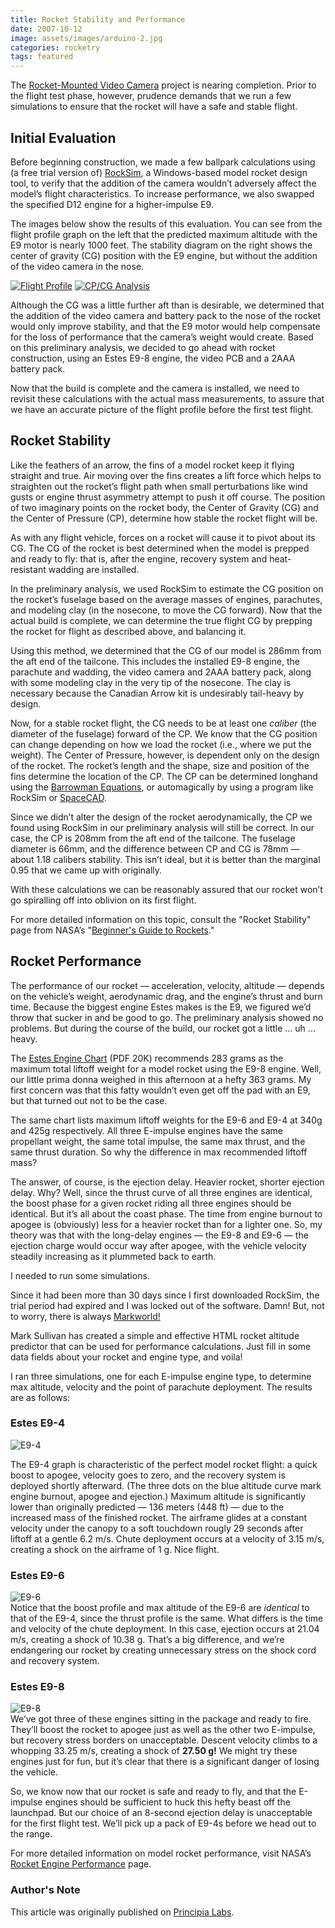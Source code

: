 ```yaml
---
title: Rocket Stability and Performance
date: 2007-10-12
image: assets/images/arduino-2.jpg
categories: rocketry
tags: featured
---
```


The [Rocket-Mounted Video Camera](/web/20120313000532/http://principialabs.com/rocket-mounted-digital-video-camera) project is nearing completion. Prior to the flight test phase, however, prudence demands that we run a few simulations to ensure that the rocket will have a safe and stable flight.

## Initial Evaluation

Before beginning construction, we made a few ballpark calculations using (a free trial version of) [RockSim](http://www.apogeerockets.com/rocksim.asp), a Windows-based model rocket design tool, to verify that the addition of the camera wouldn’t adversely affect the model’s flight characteristics. To increase performance, we also swapped the specified D12 engine for a higher-impulse E9.

The images below show the results of this evaluation. You can see from the flight profile graph on the left that the predicted maximum altitude with the E9 motor is nearly 1000 feet. The stability diagram on the right shows the center of gravity (CG) position with the E9 engine, but without the addition of the video camera in the nose.

[![Flight Profile](/web/20120313000532im_/http://principialabs.com/images/flight_profile_E9-8_sm.jpg "Click to enlarge")](/web/20120313000532/http://principialabs.com/images/flight_profile_E9-8.jpg) [![CP/CG Analysis](/web/20120313000532im_/http://principialabs.com/images/rocksim_2d_sm.jpg "Click to enlarge")](/web/20120313000532/http://principialabs.com/images/rocksim_2d.jpg)

Although the CG was a little further aft than is desirable, we determined that the addition of the video camera and battery pack to the nose of the rocket would only improve stability, and that the E9 motor would help compensate for the loss of performance that the camera’s weight would create. Based on this preliminary analysis, we decided to go ahead with rocket construction, using an Estes E9-8 engine, the video PCB and a 2AAA battery pack.

Now that the build is complete and the camera is installed, we need to revisit these calculations with the actual mass measurements, to assure that we have an accurate picture of the flight profile before the first test flight.

## Rocket Stability

Like the feathers of an arrow, the fins of a model rocket keep it flying straight and true. Air moving over the fins creates a lift force which helps to straighten out the rocket’s flight path when small perturbations like wind gusts or engine thrust asymmetry attempt to push it off course. The position of two imaginary points on the rocket body, the Center of Gravity (CG) and the Center of Pressure (CP), determine how stable the rocket flight will be.

As with any flight vehicle, forces on a rocket will cause it to pivot about its CG. The CG of the rocket is best determined when the model is prepped and ready to fly: that is, after the engine, recovery system and heat-resistant wadding are installed.

In the preliminary analysis, we used RockSim to estimate the CG position on the rocket’s fuselage based on the average masses of engines, parachutes, and modeling clay (in the nosecone, to move the CG forward). Now that the actual build is complete, we can determine the true flight CG by prepping the rocket for flight as described above, and balancing it.

Using this method, we determined that the CG of our model is 286mm from the aft end of the tailcone. This includes the installed E9-8 engine, the parachute and wadding, the video camera and 2AAA battery pack, along with some modeling clay in the very tip of the nosecone. The clay is necessary because the Canadian Arrow kit is undesirably tail-heavy by design.

Now, for a stable rocket flight, the CG needs to be at least one _caliber_ (the diameter of the fuselage) forward of the CP. We know that the CG position can change depending on how we load the rocket (i.e., where we put the weight). The Center of Pressure, however, is dependent only on the design of the rocket. The rocket’s length and the shape, size and position of the fins determine the location of the CP. The CP can be determined longhand using the [Barrowman Equations](http://my.execpc.com/~culp/rockets/Barrowman.html), or automagically by using a program like RockSim or [SpaceCAD](http://www.spacecad.com/).

Since we didn’t alter the design of the rocket aerodynamically, the CP we found using RockSim in our preliminary analysis will still be correct. In our case, the CP is 208mm from the aft end of the tailcone. The fuselage diameter is 66mm, and the difference between CP and CG is 78mm — about 1.18 calibers stability. This isn’t ideal, but it is better than the marginal 0.95 that we came up with originally.

With these calculations we can be reasonably assured that our rocket won’t go spiralling off into oblivion on its first flight.

For more detailed information on this topic, consult the "Rocket Stability" page from NASA’s "[Beginner's Guide to Rockets](https://www.grc.nasa.gov/WWW/K-12/rocket/shortr.html)."

## Rocket Performance

The performance of our rocket — acceleration, velocity, altitude — depends on the vehicle’s weight, aerodynamic drag, and the engine’s thrust and burn time. Because the biggest engine Estes makes is the E9, we figured we’d throw that sucker in and be good to go. The preliminary analysis showed no problems. But during the course of the build, our rocket got a little … uh … heavy.

The [Estes Engine Chart](/web/20120313000532/http://principialabs.com/pdf/estes_engine_chart.pdf) (PDF 20K) recommends 283 grams as the maximum total liftoff weight for a model rocket using the E9-8 engine. Well, our little prima donna weighed in this afternoon at a hefty 363 grams. My first concern was that this fatty wouldn’t even get off the pad with an E9, but that turned out not to be the case.

The same chart lists maximum liftoff weights for the E9-6 and E9-4 at 340g and 425g respectively. All three E-impulse engines have the same propellant weight, the same total impulse, the same max thrust, and the same thrust duration. So why the difference in max recommended liftoff mass?

The answer, of course, is the ejection delay. Heavier rocket, shorter ejection delay. Why? Well, since the thrust curve of all three engines are identical, the boost phase for a given rocket riding all three engines should be identical. But it’s all about the coast phase. The time from engine burnout to apogee is (obviously) less for a heavier rocket than for a lighter one. So, my theory was that with the long-delay engines — the E9-8 and E9-6 — the ejection charge would occur way after apogee, with the vehicle velocity steadily increasing as it plummeted back to earth.

I needed to run some simulations.

Since it had been more than 30 days since I first downloaded RockSim, the trial period had expired and I was locked out of the software. Damn! But, not to worry, there is always [Markworld!](http://webalt.markworld.com/webalt.html)

Mark Sullivan has created a simple and effective HTML rocket altitude predictor that can be used for performance calculations. Just fill in some data fields about your rocket and engine type, and voila!

I ran three simulations, one for each E-impulse engine type, to determine max altitude, velocity and the point of parachute deployment. The results are as follows:

### Estes E9-4

![E9-4](/web/20120313000532im_/http://principialabs.com/images/E9-4.gif "E9-4")

The E9-4 graph is characteristic of the perfect model rocket flight: a quick boost to apogee, velocity goes to zero, and the recovery system is deployed shortly afterward. (The three dots on the blue altitude curve mark engine burnout, apogee and ejection.) Maximum altitude is significantly lower than originally predicted — 136 meters (448 ft) — due to the increased mass of the finished rocket. The airframe glides at a constant velocity under the canopy to a soft touchdown rougly 29 seconds after liftoff at a gentle 6.2 m/s. Chute deployment occurs at a velocity of 3.15 m/s, creating a shock on the airframe of 1 g. Nice flight.

### Estes E9-6

![E9-6](/web/20120313000532im_/http://principialabs.com/images/E9-6.gif "E9-6")  
Notice that the boost profile and max altitude of the E9-6 are _identical_ to that of the E9-4, since the thrust profile is the same. What differs is the time and velocity of the chute deployment. In this case, ejection occurs at 21.04 m/s, creating a shock of 10.38 g. That’s a big difference, and we’re endangering our rocket by creating unnecessary stress on the shock cord and recovery system.

### Estes E9-8

![E9-8](/web/20120313000532im_/http://principialabs.com/images/E9-8.gif "E9-8")  
We’ve got three of these engines sitting in the package and ready to fire. They’ll boost the rocket to apogee just as well as the other two E-impulse, but recovery stress borders on unacceptable. Descent velocity climbs to a whopping 33.25 m/s, creating a shock of **27.50 g!** We might try these engines just for fun, but it’s clear that there is a significant danger of losing the vehicle.

So, we know now that our rocket is safe and ready to fly, and that the E-impulse engines should be sufficient to huck this hefty beast off the launchpad. But our choice of an 8-second ejection delay is unacceptable for the first flight test. We’ll pick up a pack of E9-4s before we head out to the range.

For more detailed information on model rocket performance, visit NASA’s [Rocket Engine Performance](http://exploration.grc.nasa.gov/education/rocket/rktengperf.html) page.

### Author's Note

This article was originally published on [Principia Labs](https://web.archive.org/web/20120313000532/http://principialabs.com/rocket-stability-and-performance/).
